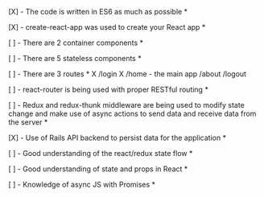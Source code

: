 [X] - The code is written in ES6 as much as possible *

[X] - create-react-app was used to create your React app *

[ ] - There are 2 container components *

[ ] - There are 5 stateless components *

[ ] - There are 3 routes *
       X /login
       X /home - the main app
        /about
        /logout

[ ] - react-router is being used with proper RESTful routing *

[ ] - Redux and redux-thunk middleware are being used to modify state change and make use of async actions to send data and receive data from the server *

[X] - Use of Rails API backend to persist data for the application *

[ ] - Good understanding of the react/redux state flow *

[ ] - Good understanding of state and props in React *

[ ] - Knowledge of async JS with Promises *
